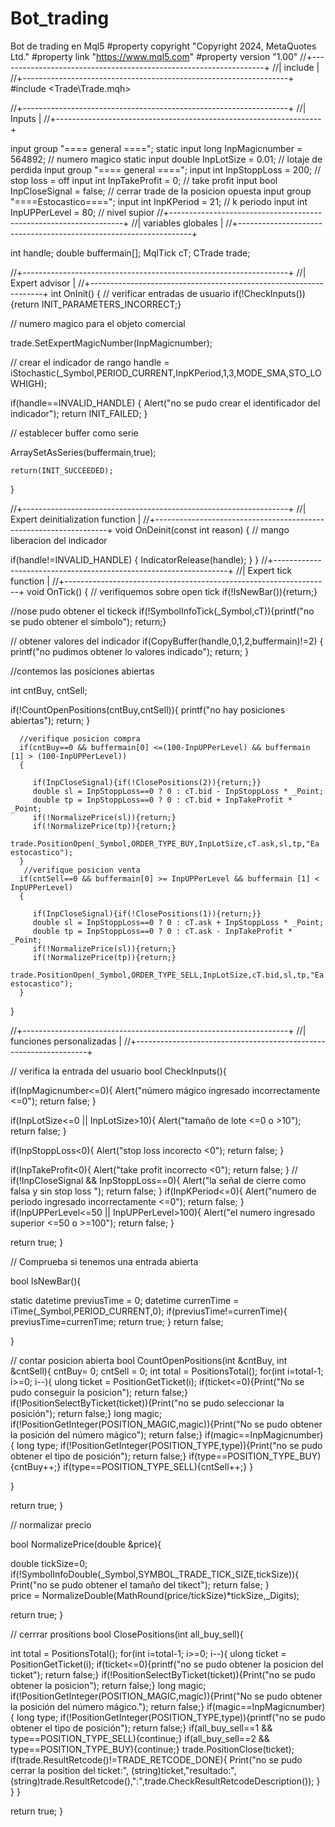 # Bot_trading
Bot de trading en Mql5
#property copyright "Copyright 2024, MetaQuotes Ltd."
#property link      "https://www.mql5.com"
#property version   "1.00"
//+------------------------------------------------------------------+
//| include                                                          |
//+------------------------------------------------------------------+
#include <Trade\Trade.mqh>

//+------------------------------------------------------------------+
//| Inputs                                                           |
//+------------------------------------------------------------------+

input group "==== general ====";
static input long InpMagicnumber = 564892; // numero magico
static input double InpLotSize = 0.01; // lotaje de perdida
input group  "==== general ====";
input int    InpStoppLoss = 200; // stop loss = off
input int    InpTakeProfit = 0; // take profit
input bool   InpCloseSignal = false; // cerrar trade de la posicion opuesta
input group "====Estocastico====";
input int         InpKPeriod    = 21; // k periodo
input int         InpUPPerLevel    = 80; // nivel supior 
//+------------------------------------------------------------------+
//| variables globales                                               |
//+------------------------------------------------------------------+

int handle;
double buffermain[];
MqlTick cT;
CTrade trade;

//+------------------------------------------------------------------+
//| Expert advisor                                                   |
//+------------------------------------------------------------------+
   int OnInit()
{
   // verificar entradas de usuario
   if(!CheckInputs()){return INIT_PARAMETERS_INCORRECT;}
   
   // numero magico para el objeto comercial
   
   trade.SetExpertMagicNumber(InpMagicnumber);
   
   // crear el indicador de rango
   handle = iStochastic(_Symbol,PERIOD_CURRENT,InpKPeriod,1,3,MODE_SMA,STO_LOWHIGH);
   
   if(handle==INVALID_HANDLE)
   {
      Alert("no se pudo crear el identificador del indicador");
      return INIT_FAILED;
   }
   
   // establecer buffer como serie
   
   ArraySetAsSeries(buffermain,true);
   
    return(INIT_SUCCEEDED);
}

//+------------------------------------------------------------------+
//| Expert deinitialization function                                 |
//+------------------------------------------------------------------+
void OnDeinit(const int reason)
  {
   // mango liberacion del indicador
   
   if(handle!=INVALID_HANDLE)
   {
    IndicatorRelease(handle);
   }
  }
//+------------------------------------------------------------------+
//| Expert tick function                                             |
//+------------------------------------------------------------------+
void OnTick()
  {
   // verifiquemos sobre open tick
   if(!IsNewBar()){return;}
   
   //nose pudo obtener el tickeck
   if(!SymbolInfoTick(_Symbol,cT)){printf("no se pudo obtener el símbolo"); return;}
   
   // obtener valores del indicador
   if(CopyBuffer(handle,0,1,2,buffermain)!=2)
   {
      printf("no pudimos obtener lo valores indicado");
      return;
   }
   
   //contemos las posiciones abiertas
   
   int cntBuy, cntSell;
   
   if(!CountOpenPositions(cntBuy,cntSell)){
      printf("no hay posiciones abiertas");
      return;
      }
      
      //verifique posicion compra
      if(cntBuy==0 && buffermain[0] <=(100-InpUPPerLevel) && buffermain [1] > (100-InpUPPerLevel))
      {
         
         if(InpCloseSignal){if(!ClosePositions(2)){return;}}
         double sl = InpStoppLoss==0 ? 0 : cT.bid - InpStoppLoss * _Point;
         double tp = InpStoppLoss==0 ? 0 : cT.bid + InpTakeProfit * _Point;
         if(!NormalizePrice(sl)){return;}
         if(!NormalizePrice(tp)){return;}
         trade.PositionOpen(_Symbol,ORDER_TYPE_BUY,InpLotSize,cT.ask,sl,tp,"Ea estocastico");
      }
       //verifique posicion venta
      if(cntSell==0 && buffermain[0] >= InpUPPerLevel && buffermain [1] < InpUPPerLevel)
      {
         
         if(InpCloseSignal){if(!ClosePositions(1)){return;}}
         double sl = InpStoppLoss==0 ? 0 : cT.ask + InpStoppLoss * _Point;
         double tp = InpStoppLoss==0 ? 0 : cT.ask - InpTakeProfit * _Point;
         if(!NormalizePrice(sl)){return;}
         if(!NormalizePrice(tp)){return;}
         trade.PositionOpen(_Symbol,ORDER_TYPE_SELL,InpLotSize,cT.bid,sl,tp,"Ea estocastico");
      }
  }

//+------------------------------------------------------------------+
//| funciones personalizadas                                         |
//+------------------------------------------------------------------+

// verifica la entrada del usuario
bool CheckInputs(){
   
   if(InpMagicnumber<=0){
   Alert("número mágico ingresado incorrectamente <=0");
   return false;
   }
   
   if(InpLotSize<=0 || InpLotSize>10){
   Alert("tamaño de lote <=0 o >10");
   return false;
   }
   
   if(InpStoppLoss<0){
   Alert("stop loss incorecto <0");
   return false;
   }
   
   if(InpTakeProfit<0){
   Alert("take profit incorrecto <0");
   return false;
   }
   //
   if(!InpCloseSignal && InpStoppLoss==0){
   Alert("la señal de cierre como falsa y sin stop loss ");
   return false;
   }
   if(InpKPeriod<=0){
   Alert("numero de periodo ingresado incorrectamente <=0");
   return false;
   }
   if(InpUPPerLevel<=50 || InpUPPerLevel>100){
   Alert("el numero ingresado superior <=50 o >=100");
   return false;
   }
   
   return true;
}

// Comprueba si tenemos una entrada abierta

bool IsNewBar(){

   static datetime previusTime = 0;
   datetime currenTime = iTime(_Symbol,PERIOD_CURRENT,0);
   if(previusTime!=currenTime){
   previusTime=currenTime;
   return true;
   }
   return false;

}

// contar posicion abierta
bool CountOpenPositions(int &cntBuy, int &cntSell){
   cntBuy= 0;
   cntSell = 0;
   int total = PositionsTotal();
   for(int i=total-1; i>=0; i--){
      ulong ticket = PositionGetTicket(i);
      if(ticket<=0){Print("No se pudo conseguir la posicion"); return false;}
      if(!PositionSelectByTicket(ticket)){Print("no se pudo seleccionar la posición"); return false;}
      long magic;
      if(!PositionGetInteger(POSITION_MAGIC,magic)){Print("No se pudo obtener la posición del número mágico"); return false;}
      if(magic==InpMagicnumber){
         long type;
         if(!PositionGetInteger(POSITION_TYPE,type)){Print("no se pudo obtener el tipo de posición"); return false;}
         if(type==POSITION_TYPE_BUY){cntBuy++;}
         if(type==POSITION_TYPE_SELL){cntSell++;}
   }
   
   
   }
   
   return true;
}

// normalizar precio

bool NormalizePrice(double &price){

   double tickSize=0;
   if(!SymbolInfoDouble(_Symbol,SYMBOL_TRADE_TICK_SIZE,tickSize)){
   Print("no se pudo obtener el tamaño del tikect");
   return false;
   }   
   price = NormalizeDouble(MathRound(price/tickSize)*tickSize,_Digits);
   
   return true;
}


// cerrrar prositions
bool ClosePositions(int all_buy_sell){

 int total = PositionsTotal();
 for(int i=total-1; i>=0; i--){
   ulong ticket = PositionGetTicket(i);
   if(ticket<=0){printf("no se pudo obtener la posicion del ticket"); return false;}
   if(!PositionSelectByTicket(ticket)){Print("no se pudo obtener la posicion"); return false;}
   long magic;
   if(!PositionGetInteger(POSITION_MAGIC,magic)){Print("No se pudo obtener la posición del número mágico."); return false;}
   if(magic==InpMagicnumber){
      long type;
      if(!PositionGetInteger(POSITION_TYPE,type)){printf("no se pudo obtener el tipo de posición"); return false;}
      if(all_buy_sell==1 && type==POSITION_TYPE_SELL){continue;}
      if(all_buy_sell==2 && type==POSITION_TYPE_BUY){continue;}
      trade.PositionClose(ticket);
      if(trade.ResultRetcode()!=TRADE_RETCODE_DONE){
         Print("no se pudo cerrar la position del ticket:",
               (string)ticket,"resultado:",(string)trade.ResultRetcode(),":",trade.CheckResultRetcodeDescription());
      }
   }
 }
 
  return true;
}
